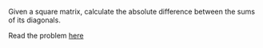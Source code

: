 Given a square matrix, calculate the absolute difference between the sums of its diagonals.

Read the problem [here](https://www.hackerrank.com/challenges/diagonal-difference/problem)